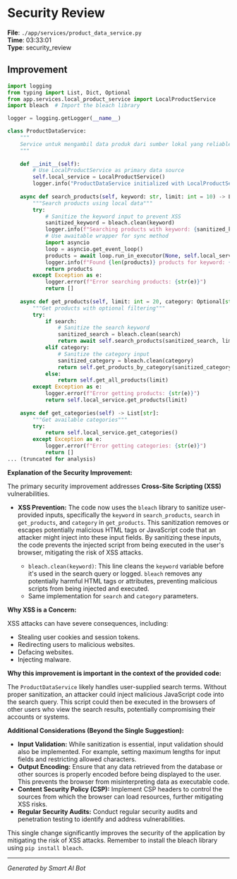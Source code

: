 # Security Review

**File**: `./app/services/product_data_service.py`  
**Time**: 03:33:01  
**Type**: security_review

## Improvement

```python
import logging
from typing import List, Dict, Optional
from app.services.local_product_service import LocalProductService
import bleach  # Import the bleach library

logger = logging.getLogger(__name__)

class ProductDataService:
    """
    Service untuk mengambil data produk dari sumber lokal yang reliable
    """
    
    def __init__(self):
        # Use LocalProductService as primary data source
        self.local_service = LocalProductService()
        logger.info("ProductDataService initialized with LocalProductService")
    
    async def search_products(self, keyword: str, limit: int = 10) -> List[Dict]:
        """Search products using local data"""
        try:
            # Sanitize the keyword input to prevent XSS
            sanitized_keyword = bleach.clean(keyword)
            logger.info(f"Searching products with keyword: {sanitized_keyword}")
            # Use awaitable wrapper for sync method
            import asyncio
            loop = asyncio.get_event_loop()
            products = await loop.run_in_executor(None, self.local_service.search_products, sanitized_keyword, limit)
            logger.info(f"Found {len(products)} products for keyword: {sanitized_keyword}")
            return products
        except Exception as e:
            logger.error(f"Error searching products: {str(e)}")
            return []
    
    async def get_products(self, limit: int = 20, category: Optional[str] = None, search: Optional[str] = None) -> List[Dict]:
        """Get products with optional filtering"""
        try:
            if search:
                # Sanitize the search keyword
                sanitized_search = bleach.clean(search)
                return await self.search_products(sanitized_search, limit)
            elif category:
                # Sanitize the category input
                sanitized_category = bleach.clean(category)
                return self.get_products_by_category(sanitized_category, limit)
            else:
                return self.get_all_products(limit)
        except Exception as e:
            logger.error(f"Error getting products: {str(e)}")
            return self.local_service.get_products(limit)
    
    async def get_categories(self) -> List[str]:
        """Get available categories"""
        try:
            return self.local_service.get_categories()
        except Exception as e:
            logger.error(f"Error getting categories: {str(e)}")
            return []
... (truncated for analysis)
```

**Explanation of the Security Improvement:**

The primary security improvement addresses **Cross-Site Scripting (XSS)** vulnerabilities.

*   **XSS Prevention:** The code now uses the `bleach` library to sanitize user-provided inputs, specifically the `keyword` in `search_products`, `search` in `get_products`, and `category` in `get_products`. This sanitization removes or escapes potentially malicious HTML tags or JavaScript code that an attacker might inject into these input fields.  By sanitizing these inputs, the code prevents the injected script from being executed in the user's browser, mitigating the risk of XSS attacks.

    *   `bleach.clean(keyword)`:  This line cleans the `keyword` variable before it's used in the search query or logged.  `bleach` removes any potentially harmful HTML tags or attributes, preventing malicious scripts from being injected and executed.
    *   Same implementation for `search` and `category` parameters.

**Why XSS is a Concern:**

XSS attacks can have severe consequences, including:

*   Stealing user cookies and session tokens.
*   Redirecting users to malicious websites.
*   Defacing websites.
*   Injecting malware.

**Why this improvement is important in the context of the provided code:**

The `ProductDataService` likely handles user-supplied search terms. Without proper sanitization, an attacker could inject malicious JavaScript code into the search query.  This script could then be executed in the browsers of other users who view the search results, potentially compromising their accounts or systems.

**Additional Considerations (Beyond the Single Suggestion):**

*   **Input Validation:** While sanitization is essential, input validation should also be implemented.  For example, setting maximum lengths for input fields and restricting allowed characters.
*   **Output Encoding:** Ensure that any data retrieved from the database or other sources is properly encoded before being displayed to the user.  This prevents the browser from misinterpreting data as executable code.
*   **Content Security Policy (CSP):** Implement CSP headers to control the sources from which the browser can load resources, further mitigating XSS risks.
*   **Regular Security Audits:** Conduct regular security audits and penetration testing to identify and address vulnerabilities.

This single change significantly improves the security of the application by mitigating the risk of XSS attacks.  Remember to install the bleach library using `pip install bleach`.

---
*Generated by Smart AI Bot*
